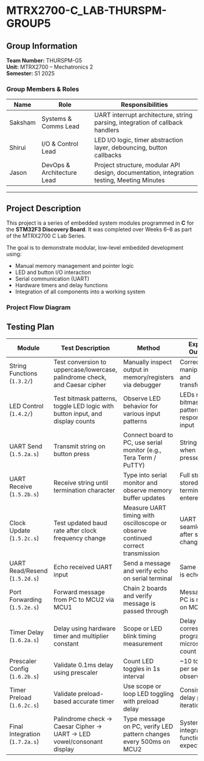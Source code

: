 # MTRX2700-C_LAB-THURSPM-GROUP5

## Group Information

**Team Number:** THURSPM-G5  
**Unit:** MTRX2700 – Mechatronics 2  
**Semester:** S1 2025  

### Group Members & Roles

| Name           | Role                         | Responsibilities                                                                                         |
|----------------|------------------------------|----------------------------------------------------------------------------------------------------------|
| Saksham        | Systems & Comms Lead         | UART interrupt architecture, string parsing, integration of callback handlers                            |
| Shirui         | I/O & Control Lead           | LED I/O logic, timer abstraction layer, debouncing, button callbacks                                     |
| Jason          | DevOps & Architecture Lead   | Project structure, modular API design, documentation, integration testing, Meeting Minutes               |

---

## Project Description
This project is a series of embedded system modules programmed in **C** for the **STM32F3 Discovery Board**. It was completed over Weeks 6–8 as part of the MTRX2700 C Lab Series.

The goal is to demonstrate modular, low-level embedded development using:
- Manual memory management and pointer logic
- LED and button I/O interaction
- Serial communication (UART)
- Hardware timers and delay functions
- Integration of all components into a working system

### Project Flow Diagram





 ## Testing Plan

| Module        | Test Description                                                                 | Method                                                                                 | Expected Outcome                                      | Status  |
|---------------|----------------------------------------------------------------------------------|----------------------------------------------------------------------------------------|------------------------------------------------------|---------|
| String Functions (`1.3.2/`) | Test conversion to uppercase/lowercase, palindrome check, and Caesar cipher  | Manually inspect output in memory/registers via debugger                              | Correct string manipulation and transformations      | ✅      |
| LED Control (`1.4.2/`)     | Test bitmask patterns, toggle LED logic with button input, and display counts | Observe LED behavior for various input patterns                                       | LEDs match bitmask patterns and respond to input     |       |
| UART Send (`1.5.2a.s`)     | Transmit string on button press                                              | Connect board to PC, use serial monitor (e.g., Tera Term / PuTTY)                    | String is sent when button is pressed                |       |
| UART Receive (`1.5.2b.s`)  | Receive string until termination character                                   | Type into serial monitor and observe memory buffer updates                           | Full string stored until terminator is entered       |       |
| Clock Update (`1.5.2c.s`)  | Test updated baud rate after clock frequency change                          | Measure UART timing with oscilloscope or observe continued correct transmission       | UART works seamlessly after speed change             |       |
| UART Read/Resend (`1.5.2d.s`) | Echo received UART input                                                      | Send a message and verify echo on serial terminal                                    | Same message is echoed back                          |       |
| Port Forwarding (`1.5.2e.s`) | Forward message from PC to MCU2 via MCU1                                      | Chain 2 boards and verify message is passed through                                  | Message from PC is received on MCU2                  |       |
| Timer Delay (`1.6.2a.s`)   | Delay using hardware timer and multiplier constant                            | Scope or LED blink timing measurement                                                 | Delay corresponds to programmed microsecond count    |       |
| Prescaler Config (`1.6.2b.s`) | Validate 0.1ms delay using prescaler                                         | Count LED toggles in 1s interval                                                      | ~10 toggles per second observed                      |       |
| Timer Preload (`1.6.2c.s`) | Validate preload-based accurate timer                                         | Use scope or loop LED toggling with preload delay                                    | Consistent delay per iteration                       |       |
| Final Integration (`1.7.2a.s`) | Palindrome check → Caesar Cipher → UART → LED vowel/consonant display       | Type message on PC, verify LED pattern changes every 500ms on MCU2                   | System fully integrated and functions as expected    |       |


